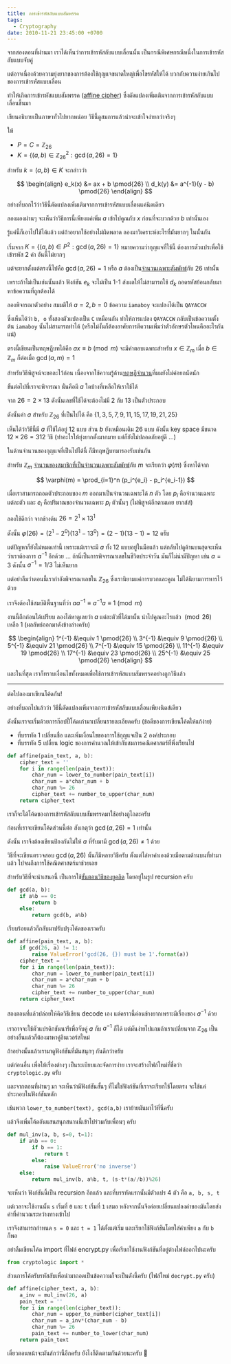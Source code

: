 ```yaml
---
title: การเข้ารหัสลับแบบสัมพรรค
tags:
  - Cryptography
date: 2010-11-21 23:45:00 +0700
---
```


จากสองตอนที่ผ่านมา เราได้เห็นว่าการเข้ารหัสลับแบบเลื่อนนั้น เป็นกรณีพิเศษกรณีหนึ่งในการเข้ารหัสลับแบบจับคู่

แต่อาจเนื่องด้วยความยุ่งยากของการต้องใช้กุญแจขนาดใหญ่เพื่อไขรหัสให้ได้ บวกกับความง่ายเกินไปของการเข้ารหัสแบบเลื่อน

ทำให้เกิดการเข้ารหัสแบบสัมพรรค ([affine cipher][]) ซึ่งดัดแปลงเพิ่มเติมจากการเข้ารหัสลับแบบเลื่อนขึ้นมา

เขียนอธิบายเป็นภาษาทั่วไปยากหน่อย วิธีนี้ดูสมการแล้วน่าจะเข้าใจง่ายกว่าจริงๆ

ให้

- $P = C = \mathbb{Z}_{26}$
- $K = \lbrace (a, b) \in \mathbb{Z}_{26}^2 : \gcd(a, 26) = 1 \rbrace$

สำหรับ $k = (a, b) \in K$ จะกล่าวว่า

$$
\begin{align}
e_k(x) &= ax + b         \pmod{26} \\
d_k(y) &= a^{-1}(y - b)  \pmod{26}
\end{align}
$$

อย่างที่บอกไว้ว่าวิธีนี้ดัดแปลงเพิ่มเติมจากการเข้ารหัสแบบเลื่อนแค่นิดเดียว

ลองมองผ่านๆ จะเห็นว่าวิธีการนี้เพียงแค่เพิ่ม $a$ เข้าไปคูณกับ $x$ ก่อนที่จะบวกด้วย $b$ เท่านั้นเอง

รู้แค่นี้ก็เอาไปใช้ได้แล้ว แต่ถ้าอยากใช้อย่างไม่ผิดพลาด ลองมาวิเคราะห์อะไรที่มันยากๆ ในนั้นกัน

เริ่มจาก $K = \lbrace (a, b) \in P^2 : \gcd(a, 26) = 1 \rbrace$ หมายความว่ากุญแจที่ใช้นี้ ต้องการตัวแปรเพื่อใช้เข้ารหัส 2 ค่า อันนี้ไม่ยากๆ

แต่จะยากตั้งแต่ตรงนี้ไปคือ $\gcd(a, 26) = 1$ หรือ $a$ ต้องเป็น[จำนวนเฉพาะสัมพัทธ์][coprime]กับ 26 เท่านั้น

เพราะถ้าไม่เป็นเช่นนั้นแล้ว ฟังก์ชัน $e_k$ จะไม่เป็น 1-1 ส่งผลให้ไม่สามารถใช้ $d_k$ ถอดรหัสย้อนกลับมาหาข้อความที่ถูกต้องได้

ลองพิจารณาตัวอย่าง สมมติให้ $a = 2, b = 0$ ข้อความ `iamaboy` จะแปลงได้เป็น `QAYACCW`

ซึ่งเห็นได้ว่า `b, o` ทั้งสองตัวแปลงเป็น `C` เหมือนกัน ทำให้การแปลง `QAYACCW` กลับเป็นข้อความตั้งต้น `iamaboy` นั้นไม่สามารถทำได้ (หรือไม่งั้นก็ต้องอาศัยการตีความเพิ่มว่าตัวอักษรตัวไหนคืออะไรกันแน่)

ตรงนี้เขียนเป็นทฤษฎีบทได้คือ $ax \equiv b \pmod{m}$ จะมีคำตอบเฉพาะสำหรับ $x \in \mathbb{Z}_m$ เมื่อ $b \in \mathbb{Z}_m$ ก็ต่อเมื่อ $\gcd(a, m) = 1$

สำหรับวิธีพิสูจน์จะขอละไว้ก่อน เนื่องจากใช้ความรู้ด้าน[ทฤษฎีจำนวน][number theory]ที่ผมยังไม่ค่อยถนัดนัก

ขั้นต่อไปที่เราจะพิจารณา นั่นคือมี $a$ ใดบ้างที่เหลือให้เราใช้ได้

จาก $26 = 2 \times 13$ ดังนั้นเลขที่ใช้ได้จะต้องไม่มี $2$ กับ $13$ เป็นตัวประกอบ

ดังนั้นค่า $a$ สำหรับ $\mathbb{Z}_{26}$ ที่เป็นไปได้ คือ $\lbrace 1, 3, 5, 7, 9, 11, 15, 17, 19, 21, 25 \rbrace$

เห็นได้ว่าวิธีนี้มี $a$ ที่ใช้ได้อยู่ 12 แบบ ส่วน $b$ ยังเหมือนเดิม 26 แบบ ดังนั้น key space มีขนาด $12 \times 26 = 312$ วิธี (ทำอะไรให้ยุ่งยากตั้งมากมาย แต่ก็ยังไม่ปลอดภัยอยู่ดี ...)

ในด้านจำนวนของกุญแจที่เป็นไปได้นี้ ก็มีทฤษฎีบทมารองรับเช่นกัน

สำหรับ $\mathbb{Z}_m$ [จำนวนของสมาชิกที่เป็นจำนวนเฉพาะสัมพัทธ์][Euler's totient]กับ $m$ จะเรียกว่า $\varphi(m)$ ซึ่งหาได้จาก

$$
\varphi(m) = \prod_{i=1}^n (p_i^{e_i} - p_i^{e_i-1})
$$

เมื่อเราสามารถถอดตัวประกอบของ $m$ ออกมาเป็นจำนวนเฉพาะได้ $n$ ตัว โดย $p_i$ คือจำนวนเฉพาะแต่ละตัว และ $e_i$ คือปริมาณของจำนวนเฉพาะ $p_i$ ตัวนั้นๆ (ไม่พิสูจน์อีกตามเคย ยากส์ส์)

ลองใช้ดีกว่า จากข้างต้น $26 = 2^1 \times 13^1$

ดังนั้น $\varphi(26) = (2^1 - 2^0)(13^1 - 13^0) = (2-1)(13-1) = 12$ ครับ

แต่ปัญหาก็ยังไม่หมดเท่านี้ เพราะแม้เราจะมี $a$ ทั้ง 12 แบบอยู่ในมือแล้ว แต่กลับไปดูด้านบนสุดจะเห็นว่าเราต้องการ $a^{-1}$ อีกด้วย ... ถ้านี่เป็นการพิจารณาเลขในชีวิตประจำวัน มันก็ไม่น่ามีปัญหา เช่น $a = 3$ ดังนั้น $a^{-1} = 1/3$ ไม่เห็นยาก

แต่อย่าลืมว่าตอนนี้เรากำลังพิจารณาเลขใน $\mathbb{Z}_{26}$ ซึ่งเรานิยามแค่การบวกและคูณ ไม่ได้นิยามการหารไว้ด้วย

เราจึงต้องใช้สมบัติพื้นฐานที่ว่า $aa^{-1} \equiv a^{-1}a \equiv 1 \pmod{m}$

งานนี้ถึกก่อนได้เปรียบ ลองไล่หาดูเลยว่า $a$ แต่ละตัวที่ได้มานั้น นำไปคูณอะไรแล้ว $\pmod{26}$ เหลือ $1$ (ผลลัพธ์ออกมาดังข้างล่างครับ)

$$
\begin{align}
 1^{-1} &\equiv  1  \pmod{26} \\
 3^{-1} &\equiv  9  \pmod{26} \\
 5^{-1} &\equiv 21  \pmod{26} \\
 7^{-1} &\equiv 15  \pmod{26} \\
11^{-1} &\equiv 19  \pmod{26} \\
17^{-1} &\equiv 23  \pmod{26} \\
25^{-1} &\equiv 25  \pmod{26}
\end{align}
$$

และในที่สุด เราก็ทราบเงื่อนไขทั้งหมดเพื่อใช้การเข้ารหัสแบบสัมพรรคอย่างถูกวิธีแล้ว

---

ต่อไปลองมาเขียนโค้ดกัน!

อย่างที่บอกไปแล้วว่า วิธีนี้ดัดแปลงเพิ่มจากการเข้ารหัสลับแบบเลื่อนเพียงนิดส์เดียว

ดังนั้นเราจะเริ่มด้วยการก๊อปปี้โค้ดเก่ามาเปลี่ยนรายละเอียดครับ (ข้อดีของการเขียนโค้ดให้แก้ง่าย)

- ที่บรรทัด 1 เปลี่ยนชื่อ และเพิ่มเงื่อนไขของการใช้กุญแจเป็น 2 องค์ประกอบ
- ที่บรรทัด 5 เปลี่ยน logic ของการคำนวณให้เข้ากับสมการคณิตศาสตร์ที่พึ่งเรียนไป

``` python
def affine(pain_text, a, b):
    cipher_text = ''
    for i in range(len(pain_text)):
        char_num = lower_to_number(pain_text[i])
        char_num = a*char_num + b
        char_num %= 26
        cipher_text += number_to_upper(char_num)
    return cipher_text
```

เราก็จะได้โค้ดของการเข้ารหัสลับแบบสัมพรรคมาใช้อย่างถูไถละครับ

ก่อนที่เราจะเขียนโค้ดส่วนนี้ต่อ สังเกตุว่า $\gcd(a, 26) = 1$ เท่านั้น

ดังนั้น เราจึงต้องเขียนป้องกันไม่ให้ $a$ ที่รับมามี $\gcd(a, 26) \ne 1$ ด้วย

วิธีที่จะเขียนตรวจสอบ $\gcd(a, 26)$ นั้นก็มีหลายวิธีครับ ตั้งแต่ไล่หาค่าเองด้วยมือตามด้านบนที่ทำมาแล้ว ไปจนถึงการใช้คณิตศาสตร์มาช่วยเลย

สำหรับวิธีที่จะนำเสนอนี้ เป็นการใช้[ขั้นตอนวิธีของยูคลิด][Euclidean algorithm] โดยอยู่ในรูป recursion ครับ

``` python
def gcd(a, b):
    if a%b == 0:
        return b
    else:
        return gcd(b, a%b)
```

เรียบร้อยแล้วก็กลับมาปรับปรุงโค้ดของเราครับ 

``` python
def affine(pain_text, a, b):
    if gcd(26, a) != 1:
        raise ValueError('gcd(26, {}) must be 1'.format(a))
    cipher_text = ''
    for i in range(len(pain_text)):
        char_num = lower_to_number(pain_text[i])
        char_num = a*char_num + b
        char_num %= 26
        cipher_text += number_to_upper(char_num)
    return cipher_text
```

สองตอนที่แล้วปล่อยให้คิดวิธีเขียน decode เอง แต่คราวนี้ค่อนข้างยากเพราะมีเรื่องของ $a^{-1}$ ด้วย

เราอาจจะใช้ตัวแปรดิกชันนารีเพื่อจับคู่ $a$ กับ $a^{-1}$ ก็ได้ แต่มันง่ายไปแถมถ้าเราเปลี่ยนจาก $\mathbb{Z}_{26}$ เป็นอย่างอื่นแล้วก็ต้องมาหาคู่อินเวอร์สใหม่

ถ้าอย่างนั้นแล้วเรามาดูฟังก์ชันที่มันสนุกๆ กันดีกว่าครับ

แต่ก่อนอื่น เพื่อให้เรื่องต่างๆ เป็นระเบียบและจัดการง่าย เราจะสร้างไฟล์ใหม่ที่ชื่อว่า `cryptologic.py` ครับ

และจากตอนที่ผ่านๆ มา จะเห็นว่ามีฟังก์ชันสั้นๆ ที่ไม่ใช่ฟังก์ชันที่เราจะเรียกใช้โดยตรง จะใช้แค่ประกอบในฟังก์ชันหลัก

เช่นพวก `lower_to_number(text), gcd(a,b)` เราย้ายมันมาไว้ที่นี่ครับ

แล้วจึงเพิ่มโค้ดอันแสนสนุกสนานนี้เข้าไปร่วมกับเพื่อนๆ ครับ

``` python
def mul_inv(a, b, s=0, t=1):
    if a%b == 0:
        if b == 1:
            return t
        else:
            raise ValueError('no inverse')
    else:
        return mul_inv(b, a%b, t, (s-t*(a//b))%26)
```

จะเห็นว่า ฟังก์ชันนี้เป็น recursion อีกแล้ว และที่บรรทัดแรกนั้นมีตัวแปร 4 ตัว คือ `a, b, s, t`

แต่เวลาจะใช้งานนั้น `s` เริ่มที่ `0` และ `t` เริ่มที่ `1` เสมอ หลังจากนั้นจึงค่อยเปลี่ยนแปลงค่าของมันโดยส่งค่าที่คำนวณระหว่างทางเข้าไป

เราจึงสามารถกำหนด `s = 0` และ `t = 1` ได้ตั้งแต่เริ่ม และเรียกใช้ฟังก์ชันโดยใส่ค่าเพียง `a` กับ `b` ก็พอ

อย่าลืมเขียนโค้ด import ที่ไฟล์ encrypt.py เพื่อเรียกใช้งานฟังก์ชันที่อยู่ต่างไฟล์ออกไปนะครับ

``` python
from cryptologic import *
```

ส่วนการโค้ดรับรหัสลับเพื่อนำมาถอดเป็นข้อความก็จะเป็นดังนี้ครับ (ไฟล์ใหม่ `decrypt.py` ครับ)

``` python
def affine(cipher_text, a, b):
    a_inv = mul_inv(26, a)
    pain_text = ''
    for i in range(len(cipher_text)):
        char_num = upper_to_number(cipher_text[i])
        char_num = a_inv*(char_num - b)
        char_num %= 26
        pain_text += number_to_lower(char_num)
    return pain_text
```

เดี๋ยวตอนหน้าจะมันส์กว่านี้อีกครับ ยังไงก็ติดตามกันด้วยนะครับ 💪


[affine cipher]: //en.wikipedia.org/wiki/Affine_cipher
[coprime]: //en.wikipedia.org/wiki/Coprime_integers
[number theory]: //en.wikipedia.org/wiki/Number_theory
[Euler's totient]: //en.wikipedia.org/wiki/Euler%27s_totient_function
[Euclidean algorithm]: //en.wikipedia.org/wiki/Euclidean_algorithm
